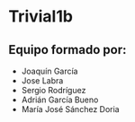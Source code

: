 # Trivial1b
## Equipo formado por: 

* Joaquín García
* Jose Labra
* Sergio Rodríguez
* Adrián García Bueno
* María José Sánchez Doria

